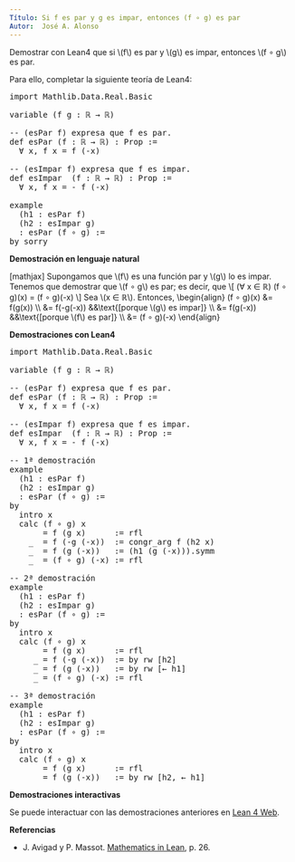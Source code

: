 ```yaml
---
Título: Si f es par y g es impar, entonces (f ∘ g) es par
Autor:  José A. Alonso
---
```


Demostrar con Lean4 que si \\(f\\) es par y \\(g\\) es impar, entonces \\(f ∘ g\\) es par.

Para ello, completar la siguiente teoría de Lean4:

<pre lang="lean">
import Mathlib.Data.Real.Basic

variable (f g : ℝ → ℝ)

-- (esPar f) expresa que f es par.
def esPar (f : ℝ → ℝ) : Prop :=
  ∀ x, f x = f (-x)

-- (esImpar f) expresa que f es impar.
def esImpar  (f : ℝ → ℝ) : Prop :=
  ∀ x, f x = - f (-x)

example
  (h1 : esPar f)
  (h2 : esImpar g)
  : esPar (f ∘ g) :=
by sorry
</pre>
<!--more-->

<b>Demostración en lenguaje natural</b>

[mathjax]
Supongamos que \\(f\\) es una función par y \\(g\\) lo es impar. Tenemos que demostrar que \\(f ∘ g\\) es par; es decir, que
\\[ (∀ x ∈ ℝ) (f ∘ g)(x) = (f ∘ g)(-x) \\]
Sea \\(x ∈ ℝ\\). Entonces,
\\begin{align}
   (f ∘ g)(x) &= f(g(x))      \\\\
              &= f(-g(-x))    &&\\text{[porque \\(g\\) es impar]} \\\\
              &= f(g(-x))     &&\\text{[porque \\(f\\) es par]} \\\\
              &= (f ∘ g)(-x)
\\end{align}

<b>Demostraciones con Lean4</b>

<pre lang="lean">
import Mathlib.Data.Real.Basic

variable (f g : ℝ → ℝ)

-- (esPar f) expresa que f es par.
def esPar (f : ℝ → ℝ) : Prop :=
  ∀ x, f x = f (-x)

-- (esImpar f) expresa que f es impar.
def esImpar  (f : ℝ → ℝ) : Prop :=
  ∀ x, f x = - f (-x)

-- 1ª demostración
example
  (h1 : esPar f)
  (h2 : esImpar g)
  : esPar (f ∘ g) :=
by
  intro x
  calc (f ∘ g) x
       = f (g x)      := rfl
    _  = f (-g (-x))  := congr_arg f (h2 x)
    _  = f (g (-x))   := (h1 (g (-x))).symm
    _  = (f ∘ g) (-x) := rfl

-- 2ª demostración
example
  (h1 : esPar f)
  (h2 : esImpar g)
  : esPar (f ∘ g) :=
by
  intro x
  calc (f ∘ g) x
       = f (g x)      := rfl
     _ = f (-g (-x))  := by rw [h2]
     _ = f (g (-x))   := by rw [← h1]
     _ = (f ∘ g) (-x) := rfl

-- 3ª demostración
example
  (h1 : esPar f)
  (h2 : esImpar g)
  : esPar (f ∘ g) :=
by
  intro x
  calc (f ∘ g) x
       = f (g x)      := rfl
     _ = f (g (-x))   := by rw [h2, ← h1]
</pre>

<b>Demostraciones interactivas</b>

Se puede interactuar con las demostraciones anteriores en <a href="https://live.lean-lang.org/#url=https://raw.githubusercontent.com/jaalonso/Calculemus2/main/src/Composicion_de_par_e_impar.lean" rel="noopener noreferrer" target="_blank">Lean 4 Web</a>.

<b>Referencias</b>

<ul>
<li> J. Avigad y P. Massot. <a href="https://bit.ly/3U4UjBk">Mathematics in Lean</a>, p. 26.</li>
</ul>
